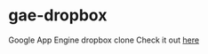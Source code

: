 # gae-dropbox
Google App Engine dropbox clone
Check it out [here](https://brandon2-1470738914281.appspot.com/) 
